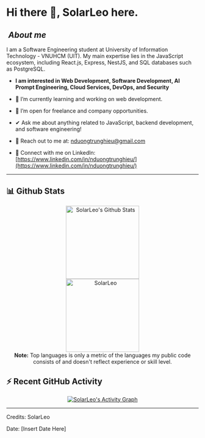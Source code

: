 # Hi there 👋, SolarLeo here.

&#x20;

##  ***About me***

I am a Software Engineering student at University of Information Technology - VNUHCM (UIT). My main expertise lies in the JavaScript ecosystem, including React.js, Express, NestJS, and SQL databases such as PostgreSQL.

- **I am interested in Web Development, Software Development, AI Prompt Engineering, Cloud Services, DevOps, and Security**

* 🌱 I’m currently learning and working on web development.

* 👯️ I’m open for freelance and company opportunities.

* ✔ Ask me about anything related to JavaScript, backend development, and software engineering!

* 💌 Reach out to me at: [nduongtrunghieu@gmail.com](mailto:nduongtrunghieu@gmail.com)

* 👤 Connect with me on LinkedIn: [https://www.linkedin.com/in/nduongtrunghieu/](https://www.linkedin.com/in/nduongtrunghieu/)

---

## 📊 Github Stats

<p align="center">
  <a href="https://github.com/anuraghazra/github-readme-stats">
    <img alt="SolarLeo's Github Stats" src="https://github-readme-stats.vercel.app/api?username=SolarLeo&show_icons=true&count_private=true&theme=algolia" height="192px"/>
  </a>
  <br/>
  <img src="https://github-readme-stats.vercel.app/api/top-langs?username=SolarLeo&show_icons=true&locale=en&layout=compact&theme=algolia" alt="SolarLeo" height="192px"/>
  <br/>
  <b>Note:</b> Top languages is only a metric of the languages my public code consists of and doesn't reflect experience or skill level.
</p>

## ⚡ Recent GitHub Activity

<p align="center">
  <a href="https://github.com/SolarLeo">
    <img alt="SolarLeo's Activity Graph" src="https://activity-graph.herokuapp.com/graph?username=SolarLeo&custom_title=SolarLeo's%20Contribution%20Graph&theme=react-dark" />
  </a>
</p>

---

Credits: SolarLeo

Date: [Insert Date Here]
